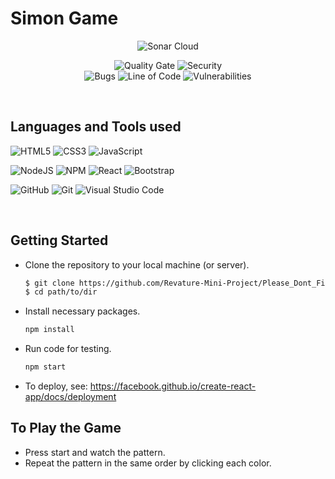 # Simon Game

<p align="center">
<img alt="Sonar Cloud" src="https://sonarcloud.io/images/project_badges/sonarcloud-orange.svg" />
</p>
<p align="center">
<img alt="Quality Gate" src="https://sonarcloud.io/api/project_badges/measure?project=Revature-Mini-Project_Please_Dont_Fire_Us&metric=alert_status" />
<img alt="Security" src="https://sonarcloud.io/api/project_badges/measure?project=Revature-Mini-Project_Please_Dont_Fire_Us&metric=security_rating" />
<br/>
<img alt="Bugs" src="https://sonarcloud.io/api/project_badges/measure?project=Revature-Mini-Project_Please_Dont_Fire_Us&metric=bugs" />
<img alt="Line of Code" src="https://sonarcloud.io/api/project_badges/measure?project=Revature-Mini-Project_Please_Dont_Fire_Us&metric=ncloc" />
<img alt="Vulnerabilities" src="https://sonarcloud.io/api/project_badges/measure?project=Revature-Mini-Project_Please_Dont_Fire_Us&metric=vulnerabilities" />
</p>

<br />

## Languages and Tools used

![HTML5](https://img.shields.io/badge/html5-%23E34F26.svg?style=for-the-badge&logo=html5&logoColor=white)
![CSS3](https://img.shields.io/badge/css3-%231572B6.svg?style=for-the-badge&logo=css3&logoColor=white)
![JavaScript](https://img.shields.io/badge/javascript-%23323330.svg?style=for-the-badge&logo=javascript&logoColor=%23F7DF1E)

![NodeJS](https://img.shields.io/badge/node.js-6DA55F?style=for-the-badge&logo=node.js&logoColor=white)
![NPM](https://img.shields.io/badge/NPM-%23000000.svg?style=for-the-badge&logo=npm&logoColor=white)
![React](https://img.shields.io/badge/react-%2320232a.svg?style=for-the-badge&logo=react&logoColor=%2361DAFB)
![Bootstrap](https://img.shields.io/badge/bootstrap-%23563D7C.svg?style=for-the-badge&logo=bootstrap&logoColor=white)

![GitHub](https://img.shields.io/badge/github-%23121011.svg?style=for-the-badge&logo=github&logoColor=white)
![Git](https://img.shields.io/badge/git-%23F05033.svg?style=for-the-badge&logo=git&logoColor=white)
![Visual Studio Code](https://img.shields.io/badge/Visual%20Studio%20Code-0078d7.svg?style=for-the-badge&logo=visual-studio-code&logoColor=white)

<br />

## Getting Started

- Clone the repository to your local machine (or server).
  ```bash
  $ git clone https://github.com/Revature-Mini-Project/Please_Dont_Fire_Us.git path/to/dir
  $ cd path/to/dir
  ```
- Install necessary packages.
  ```bash
  npm install
  ```
- Run code for testing.
  ```bash
  npm start
  ```
- To deploy, see: https://facebook.github.io/create-react-app/docs/deployment

## To Play the Game

- Press start and watch the pattern.
- Repeat the pattern in the same order by clicking each color.
